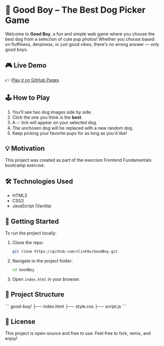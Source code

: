 # 🐶 Good Boy – The Best Dog Picker Game

Welcome to **Good Boy**, a fun and simple web game where you choose the best dog from a selection of cute pup photos! Whether you choose based on fluffiness, derpiness, or just good vibes, there's no wrong answer — only good boys.

## 🎮 Live Demo

👉 [Play it on GitHub Pages](https://xlink9x.github.io/GoodBoy/)

## 🕹️ How to Play

1. You’ll see two dog images side by side.
2. Click the one you think is the **best**.
3. A ✅ tick will appear on your selected dog.
4. The unchosen dog will be replaced with a new random dog.
5. Keep picking your favorite pups for as long as you'd like!

## 💡 Motivation

This project was created as part of the exercism Frontend Fundamentals bootcamp
exercise.

## 🛠️ Technologies Used

- HTML5
- CSS3
- JavaScript (Vanilla)

## 🚀 Getting Started

To run the project locally:

1. Clone the repo:

   ```bash
   git clone https://github.com/xlink9x/GoodBoy.git
   ```

2. Navigate to the project folder:

   ```bash
   cd GoodBoy
   ```

3. Open `index.html` in your browser.

## 📁 Project Structure

\`\`\`
good-boy/
├── index.html
├── style.css
├── script.js
\`\`\`

## 📄 License

This project is open-source and free to use. Feel free to fork, remix, and enjoy!
